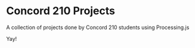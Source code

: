 # Concord 210 Projects

A collection of projects done by Concord 210 students using Processing.js

Yay!

